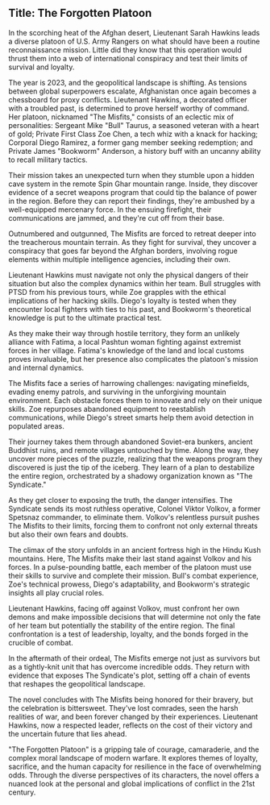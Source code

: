 
## Title: The Forgotten Platoon

In the scorching heat of the Afghan desert, Lieutenant Sarah Hawkins leads a diverse platoon of U.S. Army Rangers on what should have been a routine reconnaissance mission. Little did they know that this operation would thrust them into a web of international conspiracy and test their limits of survival and loyalty.

The year is 2023, and the geopolitical landscape is shifting. As tensions between global superpowers escalate, Afghanistan once again becomes a chessboard for proxy conflicts. Lieutenant Hawkins, a decorated officer with a troubled past, is determined to prove herself worthy of command. Her platoon, nicknamed "The Misfits," consists of an eclectic mix of personalities: Sergeant Mike "Bull" Taurus, a seasoned veteran with a heart of gold; Private First Class Zoe Chen, a tech whiz with a knack for hacking; Corporal Diego Ramirez, a former gang member seeking redemption; and Private James "Bookworm" Anderson, a history buff with an uncanny ability to recall military tactics.

Their mission takes an unexpected turn when they stumble upon a hidden cave system in the remote Spin Ghar mountain range. Inside, they discover evidence of a secret weapons program that could tip the balance of power in the region. Before they can report their findings, they're ambushed by a well-equipped mercenary force. In the ensuing firefight, their communications are jammed, and they're cut off from their base.

Outnumbered and outgunned, The Misfits are forced to retreat deeper into the treacherous mountain terrain. As they fight for survival, they uncover a conspiracy that goes far beyond the Afghan borders, involving rogue elements within multiple intelligence agencies, including their own.

Lieutenant Hawkins must navigate not only the physical dangers of their situation but also the complex dynamics within her team. Bull struggles with PTSD from his previous tours, while Zoe grapples with the ethical implications of her hacking skills. Diego's loyalty is tested when they encounter local fighters with ties to his past, and Bookworm's theoretical knowledge is put to the ultimate practical test.

As they make their way through hostile territory, they form an unlikely alliance with Fatima, a local Pashtun woman fighting against extremist forces in her village. Fatima's knowledge of the land and local customs proves invaluable, but her presence also complicates the platoon's mission and internal dynamics.

The Misfits face a series of harrowing challenges: navigating minefields, evading enemy patrols, and surviving in the unforgiving mountain environment. Each obstacle forces them to innovate and rely on their unique skills. Zoe repurposes abandoned equipment to reestablish communications, while Diego's street smarts help them avoid detection in populated areas.

Their journey takes them through abandoned Soviet-era bunkers, ancient Buddhist ruins, and remote villages untouched by time. Along the way, they uncover more pieces of the puzzle, realizing that the weapons program they discovered is just the tip of the iceberg. They learn of a plan to destabilize the entire region, orchestrated by a shadowy organization known as "The Syndicate."

As they get closer to exposing the truth, the danger intensifies. The Syndicate sends its most ruthless operative, Colonel Viktor Volkov, a former Spetsnaz commander, to eliminate them. Volkov's relentless pursuit pushes The Misfits to their limits, forcing them to confront not only external threats but also their own fears and doubts.

The climax of the story unfolds in an ancient fortress high in the Hindu Kush mountains. Here, The Misfits make their last stand against Volkov and his forces. In a pulse-pounding battle, each member of the platoon must use their skills to survive and complete their mission. Bull's combat experience, Zoe's technical prowess, Diego's adaptability, and Bookworm's strategic insights all play crucial roles.

Lieutenant Hawkins, facing off against Volkov, must confront her own demons and make impossible decisions that will determine not only the fate of her team but potentially the stability of the entire region. The final confrontation is a test of leadership, loyalty, and the bonds forged in the crucible of combat.

In the aftermath of their ordeal, The Misfits emerge not just as survivors but as a tightly-knit unit that has overcome incredible odds. They return with evidence that exposes The Syndicate's plot, setting off a chain of events that reshapes the geopolitical landscape.

The novel concludes with The Misfits being honored for their bravery, but the celebration is bittersweet. They've lost comrades, seen the harsh realities of war, and been forever changed by their experiences. Lieutenant Hawkins, now a respected leader, reflects on the cost of their victory and the uncertain future that lies ahead.

"The Forgotten Platoon" is a gripping tale of courage, camaraderie, and the complex moral landscape of modern warfare. It explores themes of loyalty, sacrifice, and the human capacity for resilience in the face of overwhelming odds. Through the diverse perspectives of its characters, the novel offers a nuanced look at the personal and global implications of conflict in the 21st century.
